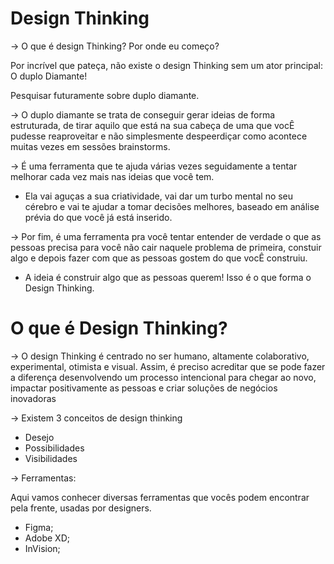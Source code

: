 # Design Thinking 

→ O que é design Thinking? Por onde eu começo?

Por incrível que pateça, não existe o design Thinking sem um ator principal: O duplo Diamante!

Pesquisar futuramente sobre duplo diamante.

→ O duplo diamante se trata de conseguir gerar ideias de forma estruturada, de tirar aquilo que está na sua cabeça de uma que vocÊ pudesse reaproveitar e não simplesmente despeerdiçar como acontece muitas vezes em sessões brainstorms.

→ É uma ferramenta que te ajuda várias vezes seguidamente a tentar melhorar cada vez mais nas ideias que você tem.

- Ela vai aguças a sua criatividade, vai dar um turbo mental no seu cérebro e vai te ajudar a tomar decisões melhores, baseado em análise prévia do que você já está inserido.

→ Por fim, é uma ferramenta pra você tentar entender de verdade o que as pessoas precisa para você não cair naquele problema de primeira, constuir algo e depois fazer com que as pessoas gostem do que vocÊ construiu.

- A ideia é construir algo que as pessoas querem! Isso é o que forma o Design Thinking.



# O que é Design Thinking? 

→ O design Thinking é centrado no ser humano, altamente colaborativo, experimental, otimista e visual. Assim, é preciso acreditar que se pode fazer a diferença desenvolvendo um processo intencional para chegar ao novo, impactar positivamente as pessoas e criar soluções de negócios inovadoras

→ Existem 3 conceitos de design thinking

- Desejo
- Possibilidades
- Visibilidades

→ Ferramentas:

Aqui vamos conhecer diversas ferramentas que vocês podem encontrar pela frente, usadas por designers.

- Figma;
- Adobe XD;
- InVision;